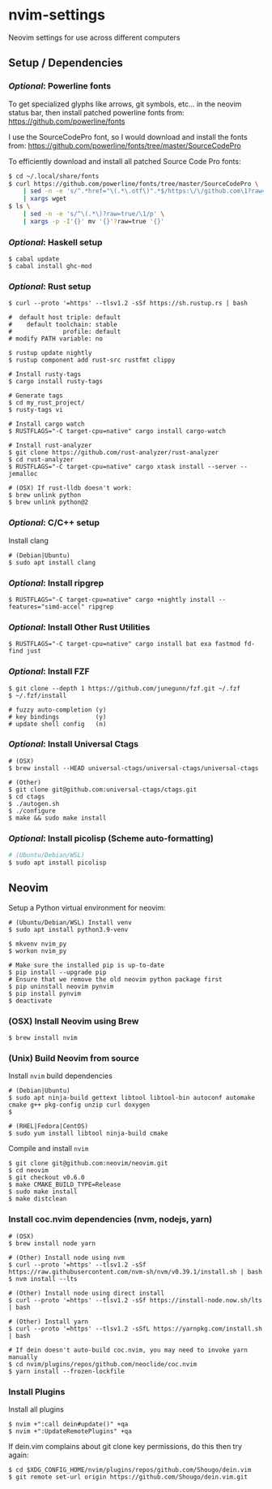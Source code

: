 nvim-settings
=============

Neovim settings for use across different computers


## Setup / Dependencies ##


### _Optional_: Powerline fonts ###

To get specialized glyphs like arrows, git symbols, etc... in the neovim status
bar, then install patched powerline fonts from:
https://github.com/powerline/fonts

I use the SourceCodePro font, so I would download and install the fonts from:
https://github.com/powerline/fonts/tree/master/SourceCodePro

To efficiently download and install all patched Source Code Pro fonts:

```bash
$ cd ~/.local/share/fonts
$ curl https://github.com/powerline/fonts/tree/master/SourceCodePro \
    | sed -n -e 's/^.*href="\(.*\.otf\)".*$/https:\/\/github.com\1?raw=true/p' \
    | xargs wget
$ ls \
    | sed -n -e 's/^\(.*\)?raw=true/\1/p' \
    | xargs -p -I'{}' mv '{}'?raw=true '{}'
```


### _Optional_: Haskell setup ###

```
$ cabal update
$ cabal install ghc-mod
```


### _Optional_: Rust setup ###

```
$ curl --proto '=https' --tlsv1.2 -sSf https://sh.rustup.rs | bash

#  default host triple: default
#    default toolchain: stable
#              profile: default
# modify PATH variable: no

$ rustup update nightly
$ rustup component add rust-src rustfmt clippy

# Install rusty-tags
$ cargo install rusty-tags

# Generate tags
$ cd my_rust_project/
$ rusty-tags vi

# Install cargo watch
$ RUSTFLAGS="-C target-cpu=native" cargo install cargo-watch

# Install rust-analyzer
$ git clone https://github.com/rust-analyzer/rust-analyzer
$ cd rust-analyzer
$ RUSTFLAGS="-C target-cpu=native" cargo xtask install --server --jemalloc

# (OSX) If rust-lldb doesn't work:
$ brew unlink python
$ brew unlink python@2
```


### _Optional_: C/C++ setup ###

Install clang

```
# (Debian|Ubuntu)
$ sudo apt install clang
```


### _Optional_: Install ripgrep ###

```
$ RUSTFLAGS="-C target-cpu=native" cargo +nightly install --features="simd-accel" ripgrep
```


### _Optional_: Install Other Rust Utilities ###

```
$ RUSTFLAGS="-C target-cpu=native" cargo install bat exa fastmod fd-find just
```


### _Optional_: Install FZF ###

```
$ git clone --depth 1 https://github.com/junegunn/fzf.git ~/.fzf
$ ~/.fzf/install

# fuzzy auto-completion (y)
# key bindings          (y)
# update shell config   (n)
```


### _Optional_: Install Universal Ctags ###

```
# (OSX)
$ brew install --HEAD universal-ctags/universal-ctags/universal-ctags

# (Other)
$ git clone git@github.com:universal-ctags/ctags.git
$ cd ctags
$ ./autogen.sh
$ ./configure
$ make && sudo make install
```


### _Optional_: Install picolisp (Scheme auto-formatting) ###

```bash
# (Ubuntu/Debian/WSL)
$ sudo apt install picolisp
```

## Neovim ##


Setup a Python virtual environment for neovim:

```
# (Ubuntu/Debian/WSL) Install venv
$ sudo apt install python3.9-venv

$ mkvenv nvim_py
$ workon nvim_py

# Make sure the installed pip is up-to-date
$ pip install --upgrade pip
# Ensure that we remove the old neovim python package first
$ pip uninstall neovim pynvim
$ pip install pynvim
$ deactivate
```


### (OSX) Install Neovim using Brew ###

```
$ brew install nvim
```


### (Unix) Build Neovim from source ###


Install `nvim` build dependencies

```
# (Debian|Ubuntu)
$ sudo apt ninja-build gettext libtool libtool-bin autoconf automake cmake g++ pkg-config unzip curl doxygen
$ 

# (RHEL|Fedora|CentOS)
$ sudo yum install libtool ninja-build cmake
```

Compile and install `nvim`

```
$ git clone git@github.com:neovim/neovim.git
$ cd neovim
$ git checkout v0.6.0
$ make CMAKE_BUILD_TYPE=Release
$ sudo make install
$ make distclean
```


### Install coc.nvim dependencies (nvm, nodejs, yarn)

```
# (OSX)
$ brew install node yarn

# (Other) Install node using nvm
$ curl --proto '=https' --tlsv1.2 -sSf https://raw.githubusercontent.com/nvm-sh/nvm/v0.39.1/install.sh | bash
$ nvm install --lts

# (Other) Install node using direct install
$ curl --proto '=https' --tlsv1.2 -sSf https://install-node.now.sh/lts | bash

# (Other) Install yarn
$ curl --proto '=https' --tlsv1.2 -sSfL https://yarnpkg.com/install.sh | bash 

# If dein doesn't auto-build coc.nvim, you may need to invoke yarn manually
$ cd nvim/plugins/repos/github.com/neoclide/coc.nvim
$ yarn install --frozen-lockfile
```


### Install Plugins ###

Install all plugins

```
$ nvim +":call dein#update()" +qa
$ nvim +":UpdateRemotePlugins" +qa
```

If dein.vim complains about git clone key permissions, do this then try again:

```
$ cd $XDG_CONFIG_HOME/nvim/plugins/repos/github.com/Shougo/dein.vim
$ git remote set-url origin https://github.com/Shougo/dein.vim.git
```
